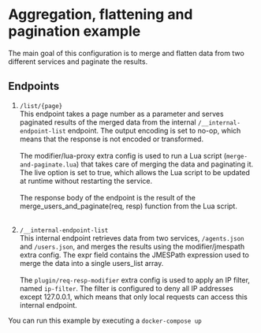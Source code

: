 # Aggregation, flattening and pagination example

The main goal of this configuration is to merge and flatten data from two different services and paginate the results.

## Endpoints

1. `/list/{page}`<br>
   This endpoint takes a page number as a parameter and serves paginated results of the merged data from the internal `/__internal-endpoint-list` endpoint. The output encoding is set to no-op, which means that the response is not encoded or transformed.<br><br>The modifier/lua-proxy extra config is used to run a Lua script (`merge-and-paginate.lua`) that takes care of merging the data and paginating it. The live option is set to true, which allows the Lua script to be updated at runtime without restarting the service.<br><br>The response body of the endpoint is the result of the merge_users_and_paginate(req, resp) function from the Lua script.<br><br>

2. `/__internal-endpoint-list`<br>
   This internal endpoint retrieves data from two services, `/agents.json` and `/users.json`, and merges the results using the modifier/jmespath extra config. The expr field contains the JMESPath expression used to merge the data into a single users_list array.<br><br>The `plugin/req-resp-modifier` extra config is used to apply an IP filter, named `ip-filter`. The filter is configured to deny all IP addresses except 127.0.0.1, which means that only local requests can access this internal endpoint.


You can run this example by executing a `docker-compose up`
